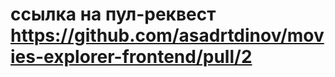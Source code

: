 # ссылка на пул-реквест <a href="[https://github.com/asadrtdinov/movies-explorer-frontend/pull/2]" target="_blank">https://github.com/asadrtdinov/movies-explorer-frontend/pull/2</a>
